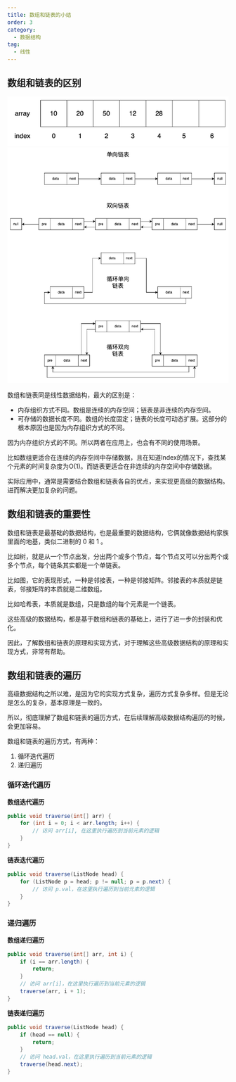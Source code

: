 ```yaml
---
title: 数组和链表的小结
order: 3
category:
  - 数据结构
tag:
  - 线性
---
```

## 数组和链表的区别
![数组](https://raw.githubusercontent.com/zhongyuan202020/coder-notes-image/main/public/data-structrue/array/array.png)
![链表](https://raw.githubusercontent.com/zhongyuan202020/coder-notes-image/main/public/data-structrue/linklist/linkedlist.png)

数组和链表同是线性数据结构，最大的区别是：
- 内存组织方式不同。数组是连续的内存空间；链表是非连续的内存空间。
- 可存储的数据长度不同。数组的长度固定；链表的长度可动态扩展。这部分的根本原因也是因为内存组织方式的不同。

因为内存组织方式的不同。所以两者在应用上，也会有不同的使用场景。

比如数组更适合在连续的内存空间中存储数据，且在知道Index的情况下，查找某个元素的时间复杂度为O(1)。而链表更适合在非连续的内存空间中存储数据。

实际应用中，通常是需要结合数组和链表各自的优点，来实现更高级的数据结构。进而解决更加复杂的问题。

## 数组和链表的重要性
数组和链表是最基础的数据结构，也是最重要的数据结构，它俩就像数据结构家族里面的地基，类似二进制的 0 和 1 。

比如树，就是从一个节点出发，分出两个或多个节点，每个节点又可以分出两个或多个节点，每个链条其实都是一个单链表。

比如图，它的表现形式，一种是邻接表，一种是邻接矩阵。邻接表的本质就是链表，邻接矩阵的本质就是二维数组。

比如哈希表，本质就是数组，只是数组的每个元素是一个链表。

这些高级的数据结构，都是基于数组和链表的基础上，进行了进一步的封装和优化。

因此，了解数组和链表的原理和实现方式，对于理解这些高级数据结构的原理和实现方式，非常有帮助。

## 数组和链表的遍历
高级数据结构之所以难，是因为它的实现方式复杂，遍历方式复杂多样。但是无论是怎么的复杂，基本原理是一致的。

所以，彻底理解了数组和链表的遍历方式，在后续理解高级数据结构遍历的时候，会更加容易。

数组和链表的遍历方式，有两种：
1. 循环迭代遍历
2. 递归遍历

### 循环迭代遍历
**数组迭代遍历**
```java
public void traverse(int[] arr) {
    for (int i = 0; i < arr.length; i++) {
        // 访问 arr[i], 在这里执行遍历到当前元素的逻辑
    }
}
```

**链表迭代遍历**
```java
public void traverse(ListNode head) {
    for (ListNode p = head; p != null; p = p.next) {
        // 访问 p.val，在这里执行遍历到当前元素的逻辑
    }
}
```

### 递归遍历
**数组递归遍历**
```java
public void traverse(int[] arr, int i) {
    if (i == arr.length) {
        return;
    }
    // 访问 arr[i]，在这里执行遍历到当前元素的逻辑
    traverse(arr, i + 1);
}
```
**链表递归遍历**
```java
public void traverse(ListNode head) {
    if (head == null) {
        return;
    }
    // 访问 head.val，在这里执行遍历到当前元素的逻辑
    traverse(head.next);
}
```

